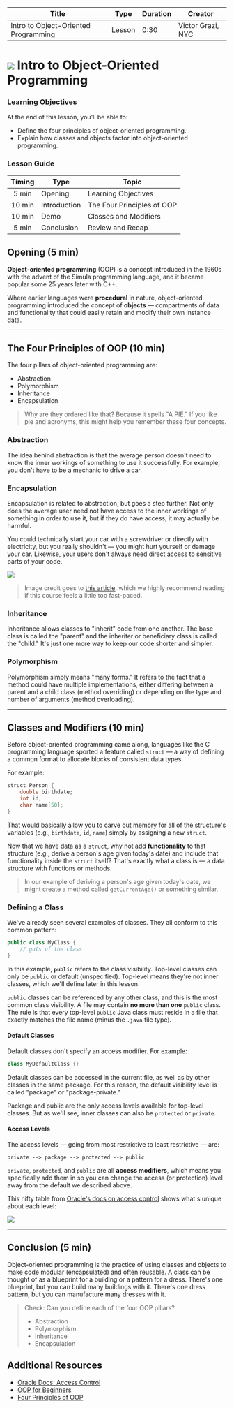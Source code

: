 | Title | Type | Duration | Creator |
| --- | -- | -- | --- |
| Intro to Object-Oriented Programming | Lesson | 0:30 | Victor Grazi, NYC |

# ![](https://ga-dash.s3.amazonaws.com/production/assets/logo-9f88ae6c9c3871690e33280fcf557f33.png) Intro to Object-Oriented Programming

### Learning Objectives

At the end of this lesson, you'll be able to:
- Define the four principles of object-oriented programming.
- Explain how classes and objects factor into object-oriented programming.

### Lesson Guide

| Timing  | Type  | Topic  |
|:-:|---|---|
| 5 min  | Opening  | Learning Objectives |
| 10 min  | Introduction  | The Four Principles of OOP |
| 10 min  | Demo  | Classes and Modifiers |
| 5 min  | Conclusion  | Review and Recap |

## Opening (5 min)

**Object-oriented programming** (OOP) is a concept introduced in the 1960s with the advent of the Simula programming language, and it became popular some 25 years later with C++.

Where earlier languages were **procedural** in nature, object-oriented programming introduced the concept of **objects** — compartments of data and functionality that could easily retain and modify their own instance data.

-----

## The Four Principles of OOP (10 min)

The four pillars of object-oriented programming are:

* Abstraction
* Polymorphism
* Inheritance
* Encapsulation

> Why are they ordered like that? Because it spells "A PIE." If you like pie and acronyms, this might help you remember these four concepts.

### Abstraction

The idea behind abstraction is that the average person doesn't need to know the inner workings of something to use it successfully. For example, you don't have to be a mechanic to drive a car.

### Encapsulation

Encapsulation is related to abstraction, but goes a step further. Not only does the average user need not have access to the inner workings of something in order to use it, but if they do have access, it may actually be harmful.

You could technically start your car with a screwdriver or directly with electricity, but you really shouldn't — you might hurt yourself or damage your car. Likewise, your users don't always need direct access to sensitive parts of your code.

![](https://res.cloudinary.com/briezh/image/upload/v1560812857/bike-brakes_pvfblg.jpg)

> Image credit goes to [this article](https://dev.to/charanrajgolla/beginners-guide---object-oriented-programming), which we highly recommend reading if this course feels a little too fast-paced.

### Inheritance

Inheritance allows classes to "inherit" code from one another. The base class is called the "parent" and the inheriter or beneficiary class is called the "child." It's just one more way to keep our code shorter and simpler.

### Polymorphism

Polymorphism simply means "many forms." It refers to the fact that a method could have multiple implementations, either differing between a parent and a child class (method overriding) or depending on the type and number of arguments (method overloading).

----

## Classes and Modifiers (10 min)

Before object-oriented programming came along, languages like the C programming language sported a feature called `struct` — a way of defining a common format to allocate blocks of consistent data types.
 
For example:

```java
struct Person { 
    double birthdate;
    int id; 
    char name[50];
} 
```

That would basically allow you to carve out memory for all of the structure's variables (e.g., `birthdate`, `id`, `name`) simply by assigning a new `struct`.

Now that we have data as a `struct`, why not add **functionality** to that structure (e.g., derive a person's age given today's date) and include that functionality inside the `struct` itself? That's exactly what a class is — a data structure with functions or methods.

> In our example of deriving a person's age given today's date, we might create a method called `getCurrentAge()` or something similar.

### Defining a Class

We've already seen several examples of classes. They all conform to this common pattern:

```java
public class MyClass {
    // guts of the class
}
```

In this example, **`public`** refers to the class visibility. Top-level classes can only be `public` or default (unspecified). Top-level means they're not inner classes, which we'll define later in this lesson.

`public` classes can be referenced by any other class, and this is the most common class visibility. A file may contain **no more than one** `public` class. The rule is that every top-level `public` Java class must reside in a file that exactly matches the file name (minus the `.java` file type). 

#### Default Classes

Default classes don't specify an access modifier. For example:

```java
class MyDefaultClass {}
```

Default classes can be accessed in the current file, as well as by other classes in the same package. For this reason, the default visibility level is called "package" or "package-private."

Package and public are the only access levels available for top-level classes. But as we'll see, inner classes can also be `protected` or `private`.

#### Access Levels

The access levels — going from most restrictive to least restrictive — are:

```
private --> package --> protected --> public
```

`private`, `protected`, and `public` are all **access modifiers**, which means you specifically add them in so you can change the access (or protection) level away from the default we described above.

This nifty table from [Oracle's docs on access control](https://docs.oracle.com/javase/tutorial/java/javaOO/accesscontrol.html) shows what's unique about each level:

![](https://res.cloudinary.com/briezh/image/upload/v1560810976/Screen_Shot_2019-06-17_at_3.35.38_PM_fq9ffm.png)

----

## Conclusion (5 min)

Object-oriented programming is the practice of using classes and objects to make code modular (encapsulated) and often reusable. A class can be thought of as a blueprint for a building or a pattern for a dress. There's one blueprint, but you can build many buildings with it. There's one dress pattern, but you can manufacture many dresses with it.

> Check: Can you define each of the four OOP pillars?
> - Abstraction
> - Polymorphism
> - Inheritance
> - Encapsulation

## Additional Resources

* [Oracle Docs: Access Control](https://docs.oracle.com/javase/tutorial/java/javaOO/accesscontrol.html)
* [OOP for Beginners](https://dev.to/charanrajgolla/beginners-guide---object-oriented-programming)
* [Four Principles of OOP](https://medium.com/@cancerian0684/what-are-four-basic-principles-of-object-oriented-programming-645af8b43727)



